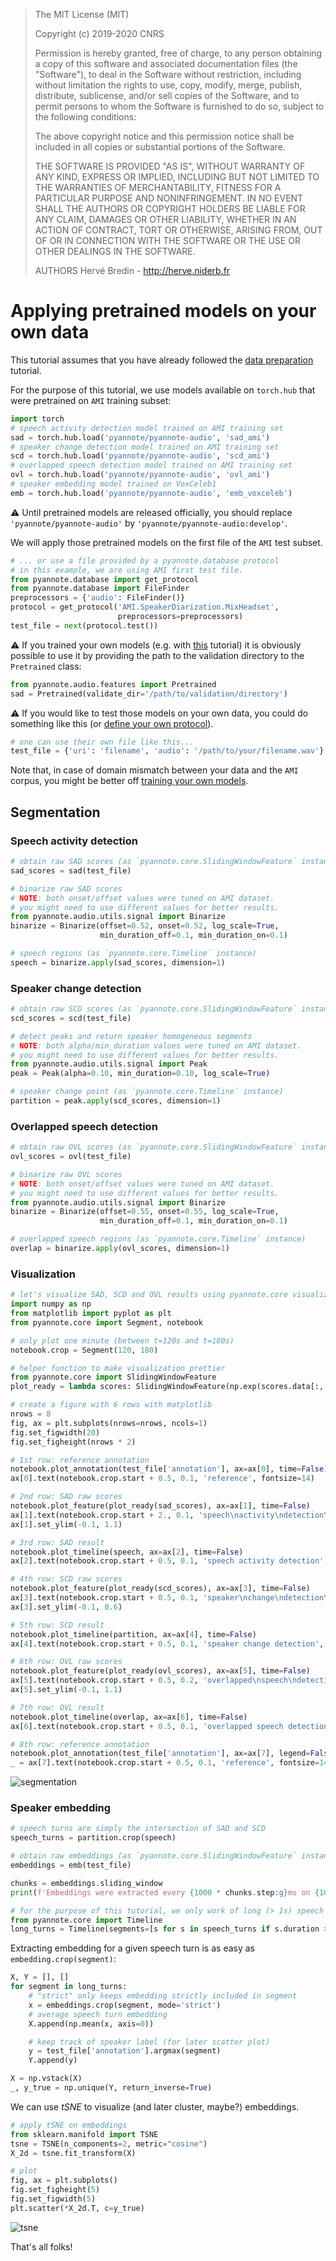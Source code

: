 > The MIT License (MIT)
>
> Copyright (c) 2019-2020 CNRS
>
> Permission is hereby granted, free of charge, to any person obtaining a copy
> of this software and associated documentation files (the "Software"), to deal
> in the Software without restriction, including without limitation the rights
> to use, copy, modify, merge, publish, distribute, sublicense, and/or sell
> copies of the Software, and to permit persons to whom the Software is
> furnished to do so, subject to the following conditions:
>
> The above copyright notice and this permission notice shall be included in all
> copies or substantial portions of the Software.
>
> THE SOFTWARE IS PROVIDED "AS IS", WITHOUT WARRANTY OF ANY KIND, EXPRESS OR
> IMPLIED, INCLUDING BUT NOT LIMITED TO THE WARRANTIES OF MERCHANTABILITY,
> FITNESS FOR A PARTICULAR PURPOSE AND NONINFRINGEMENT. IN NO EVENT SHALL THE
> AUTHORS OR COPYRIGHT HOLDERS BE LIABLE FOR ANY CLAIM, DAMAGES OR OTHER
> LIABILITY, WHETHER IN AN ACTION OF CONTRACT, TORT OR OTHERWISE, ARISING FROM,
> OUT OF OR IN CONNECTION WITH THE SOFTWARE OR THE USE OR OTHER DEALINGS IN THE
> SOFTWARE.
>
> AUTHORS
> Hervé Bredin - http://herve.niderb.fr

# Applying pretrained models on your own data

This tutorial assumes that you have already followed the [data preparation](../data_preparation) tutorial.

For the purpose of this tutorial, we use models available on `torch.hub` that were pretrained on `AMI` training subset:

```python
import torch
# speech activity detection model trained on AMI training set
sad = torch.hub.load('pyannote/pyannote-audio', 'sad_ami')
# speaker change detection model trained on AMI training set
scd = torch.hub.load('pyannote/pyannote-audio', 'scd_ami')
# overlapped speech detection model trained on AMI training set
ovl = torch.hub.load('pyannote/pyannote-audio', 'ovl_ami')
# speaker embedding model trained on VoxCeleb1
emb = torch.hub.load('pyannote/pyannote-audio', 'emb_voxceleb')
```

:warning: Until pretrained models are released officially, you should replace `'pyannote/pyannote-audio'` by `'pyannote/pyannote-audio:develop'`.

We will apply those pretrained models on the first file of the `AMI` test subset.

```python
# ... or use a file provided by a pyannote.database protocol
# in this example, we are using AMI first test file.
from pyannote.database import get_protocol
from pyannote.database import FileFinder
preprocessors = {'audio': FileFinder()}
protocol = get_protocol('AMI.SpeakerDiarization.MixHeadset',
                        preprocessors=preprocessors)
test_file = next(protocol.test())
```

:warning: If you trained your own models (e.g. with [this](../models/speech_activity_detection) tutorial) it is obviously possible to use it by providing the path to the validation directory to the `Pretrained` class:

```python
from pyannote.audio.features import Pretrained
sad = Pretrained(validate_dir='/path/to/validation/directory')
```

:warning: If you would like to test those models on your own data, you could do something like this (or [define your own protocol](../data_preparation)). 


```python
# one can use their own file like this...
test_file = {'uri': 'filename', 'audio': '/path/to/your/filename.wav'}
```

Note that, in case of domain mismatch between your data and the `AMI` corpus, you might be better off [training your own models](../models/speech_activity_detection).

## Segmentation

### Speech activity detection

```python
# obtain raw SAD scores (as `pyannote.core.SlidingWindowFeature` instance)
sad_scores = sad(test_file)

# binarize raw SAD scores
# NOTE: both onset/offset values were tuned on AMI dataset.
# you might need to use different values for better results.
from pyannote.audio.utils.signal import Binarize
binarize = Binarize(offset=0.52, onset=0.52, log_scale=True, 
                    min_duration_off=0.1, min_duration_on=0.1)

# speech regions (as `pyannote.core.Timeline` instance)
speech = binarize.apply(sad_scores, dimension=1)
```

### Speaker change detection

```python
# obtain raw SCD scores (as `pyannote.core.SlidingWindowFeature` instance)
scd_scores = scd(test_file)

# detect peaks and return speaker homogeneous segments 
# NOTE: both alpha/min_duration values were tuned on AMI dataset.
# you might need to use different values for better results.
from pyannote.audio.utils.signal import Peak
peak = Peak(alpha=0.10, min_duration=0.10, log_scale=True)

# speaker change point (as `pyannote.core.Timeline` instance)
partition = peak.apply(scd_scores, dimension=1)
```

### Overlapped speech detection

```python
# obtain raw OVL scores (as `pyannote.core.SlidingWindowFeature` instance)
ovl_scores = ovl(test_file)

# binarize raw OVL scores
# NOTE: both onset/offset values were tuned on AMI dataset.
# you might need to use different values for better results.
from pyannote.audio.utils.signal import Binarize
binarize = Binarize(offset=0.55, onset=0.55, log_scale=True, 
                    min_duration_off=0.1, min_duration_on=0.1)

# overlapped speech regions (as `pyannote.core.Timeline` instance)
overlap = binarize.apply(ovl_scores, dimension=1)
```

### Visualization

```python
# let's visualize SAD, SCD and OVL results using pyannote.core visualization API
import numpy as np
from matplotlib import pyplot as plt
from pyannote.core import Segment, notebook

# only plot one minute (between t=120s and t=180s)
notebook.crop = Segment(120, 180)

# helper function to make visualization prettier
from pyannote.core import SlidingWindowFeature
plot_ready = lambda scores: SlidingWindowFeature(np.exp(scores.data[:, 1:]), scores.sliding_window)

# create a figure with 6 rows with matplotlib
nrows = 8
fig, ax = plt.subplots(nrows=nrows, ncols=1)
fig.set_figwidth(20)
fig.set_figheight(nrows * 2)

# 1st row: reference annotation
notebook.plot_annotation(test_file['annotation'], ax=ax[0], time=False)
ax[0].text(notebook.crop.start + 0.5, 0.1, 'reference', fontsize=14)

# 2nd row: SAD raw scores
notebook.plot_feature(plot_ready(sad_scores), ax=ax[1], time=False)
ax[1].text(notebook.crop.start + 2., 0.1, 'speech\nactivity\ndetection\nscores', fontsize=14)
ax[1].set_ylim(-0.1, 1.1)

# 3rd row: SAD result
notebook.plot_timeline(speech, ax=ax[2], time=False)
ax[2].text(notebook.crop.start + 0.5, 0.1, 'speech activity detection', fontsize=14)

# 4th row: SCD raw scores
notebook.plot_feature(plot_ready(scd_scores), ax=ax[3], time=False)
ax[3].text(notebook.crop.start + 0.5, 0.1, 'speaker\nchange\ndetection\nscores', fontsize=14)
ax[3].set_ylim(-0.1, 0.6)

# 5th row: SCD result
notebook.plot_timeline(partition, ax=ax[4], time=False)
ax[4].text(notebook.crop.start + 0.5, 0.1, 'speaker change detection', fontsize=14)

# 6th row: OVL raw scores
notebook.plot_feature(plot_ready(ovl_scores), ax=ax[5], time=False)
ax[5].text(notebook.crop.start + 0.5, 0.2, 'overlapped\nspeech\ndetection\nscores', fontsize=14)
ax[5].set_ylim(-0.1, 1.1)

# 7th row: OVL result
notebook.plot_timeline(overlap, ax=ax[6], time=False)
ax[6].text(notebook.crop.start + 0.5, 0.1, 'overlapped speech detection', fontsize=14)

# 8th row: reference annotation
notebook.plot_annotation(test_file['annotation'], ax=ax[7], legend=False)
_ = ax[7].text(notebook.crop.start + 0.5, 0.1, 'reference', fontsize=14)
```

![segmentation](segmentation.png)

### Speaker embedding

```python
# speech turns are simply the intersection of SAD and SCD
speech_turns = partition.crop(speech)
```

```python
# obtain raw embeddings (as `pyannote.core.SlidingWindowFeature` instance)
embeddings = emb(test_file)

chunks = embeddings.sliding_window
print(f'Embeddings were extracted every {1000 * chunks.step:g}ms on {1000 * chunks.duration:g}ms-long windows.')
```

```python
# for the purpose of this tutorial, we only work of long (> 1s) speech turns
from pyannote.core import Timeline
long_turns = Timeline(segments=[s for s in speech_turns if s.duration > 2.])
```

Extracting embedding for a given speech turn is as easy as `embedding.crop(segment)`:

```python
X, Y = [], []
for segment in long_turns:
    # "strict" only keeps embedding strictly included in segment
    x = embeddings.crop(segment, mode='strict')
    # average speech turn embedding
    X.append(np.mean(x, axis=0))

    # keep track of speaker label (for later scatter plot)
    y = test_file['annotation'].argmax(segment)
    Y.append(y)

X = np.vstack(X)
_, y_true = np.unique(Y, return_inverse=True)
```

We can use *tSNE* to visualize (and later cluster, maybe?) embeddings.

```python
# apply tSNE on embeddings
from sklearn.manifold import TSNE
tsne = TSNE(n_components=2, metric="cosine")
X_2d = tsne.fit_transform(X)

# plot 
fig, ax = plt.subplots()
fig.set_figheight(5)
fig.set_figwidth(5)
plt.scatter(*X_2d.T, c=y_true)
```

![tsne](tsne.png)

That's all folks!
